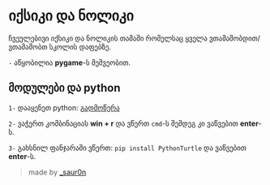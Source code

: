 # იქსიკი და ნოლიკი
ჩვეულებივი იქსიკი და ნოლიკის თამაში რომელსაც ყველა ვთამაშობდით/ვთამაშობთ სკოლის დაფებზე.

`-` აწყობილია **pygame**-ს მეშვეობით.


## მოდულები და python
`1-` დააყენეთ python: [გადმოწერა](https://www.python.org/downloads/)

`2-` ვაჭერთ კომბინაციას **win + r** და ვწერთ `cmd`-ს შემდეგ კი ვაწვებით **enter**-ს.

`3-` გახსნილ ფანჯარაში ვწერთ: `pip install PythonTurtle` და ვაწვებით **enter**-ს.


> made by [_saur0n](https://sauronn.netlify.app)
